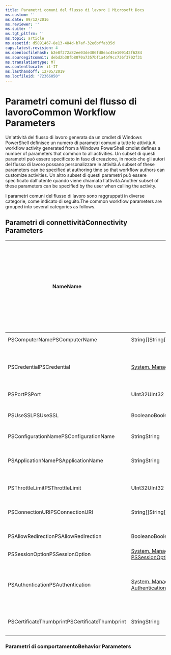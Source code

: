 ```yaml
---
title: Parametri comuni del flusso di lavoro | Microsoft Docs
ms.custom: ''
ms.date: 09/12/2016
ms.reviewer: ''
ms.suite: ''
ms.tgt_pltfrm: ''
ms.topic: article
ms.assetid: d5891467-8e13-484d-b7af-32e6bffab35d
caps.latest.revision: 4
ms.openlocfilehash: b2e8f272a82ee03de306fd8eac45e109142f6284
ms.sourcegitcommit: debd2b38fb8070a7357bf1a4bf9cc736f3702f31
ms.translationtype: MT
ms.contentlocale: it-IT
ms.lasthandoff: 12/05/2019
ms.locfileid: "72366050"
---
```

# <a name="common-workflow-parameters"></a><span data-ttu-id="25394-102">Parametri comuni del flusso di lavoro</span><span class="sxs-lookup"><span data-stu-id="25394-102">Common Workflow Parameters</span></span>

<span data-ttu-id="25394-103">Un'attività del flusso di lavoro generata da un cmdlet di Windows PowerShell definisce un numero di parametri comuni a tutte le attività.</span><span class="sxs-lookup"><span data-stu-id="25394-103">A workflow activity generated from a Windows PowerShell cmdlet  defines a number of parameters that common to all activities.</span></span> <span data-ttu-id="25394-104">Un subset di questi parametri può essere specificato in fase di creazione, in modo che gli autori del flusso di lavoro possano personalizzare le attività.</span><span class="sxs-lookup"><span data-stu-id="25394-104">A subset of these parameters can be specified at authoring time so that workflow authors can customize activities.</span></span> <span data-ttu-id="25394-105">Un altro subset di questi parametri può essere specificato dall'utente quando viene chiamata l'attività.</span><span class="sxs-lookup"><span data-stu-id="25394-105">Another subset of these parameters can be specified by the user when calling the activity.</span></span>

<span data-ttu-id="25394-106">I parametri comuni del flusso di lavoro sono raggruppati in diverse categorie, come indicato di seguito.</span><span class="sxs-lookup"><span data-stu-id="25394-106">The common workflow parameters are grouped into several categories as follows.</span></span>

## <a name="connectivity-parameters"></a><span data-ttu-id="25394-107">Parametri di connettività</span><span class="sxs-lookup"><span data-stu-id="25394-107">Connectivity Parameters</span></span>

|<span data-ttu-id="25394-108">Name</span><span class="sxs-lookup"><span data-stu-id="25394-108">Name</span></span>|<span data-ttu-id="25394-109">Type</span><span class="sxs-lookup"><span data-stu-id="25394-109">Type</span></span>|<span data-ttu-id="25394-110">Description</span><span class="sxs-lookup"><span data-stu-id="25394-110">Description</span></span>|<span data-ttu-id="25394-111">Può essere specificato dall'utente finale in fase di esecuzione?</span><span class="sxs-lookup"><span data-stu-id="25394-111">Can be specified by end user at execution time?</span></span>|<span data-ttu-id="25394-112">Può essere specificato dall'autore del flusso di lavoro in fase di creazione?</span><span class="sxs-lookup"><span data-stu-id="25394-112">Can be specified by workflow author at authoring time?</span></span>|<span data-ttu-id="25394-113">È possibile specificare l'autore del flusso di lavoro durante la creazione di istanze?</span><span class="sxs-lookup"><span data-stu-id="25394-113">Can be specified by workflow author at instantiation?</span></span>|
|----------|----------|-----------------|-----------------------------------------------------|------------------------------------------------------------|-----------------------------------------------------------|
|<span data-ttu-id="25394-114">PSComputerName</span><span class="sxs-lookup"><span data-stu-id="25394-114">PSComputerName</span></span>|<span data-ttu-id="25394-115">String[]</span><span class="sxs-lookup"><span data-stu-id="25394-115">String[]</span></span>|<span data-ttu-id="25394-116">Elenco di nomi di computer per i quali avviare i processi.</span><span class="sxs-lookup"><span data-stu-id="25394-116">A list of computer names for which to launch jobs.</span></span>|<span data-ttu-id="25394-117">Yes</span><span class="sxs-lookup"><span data-stu-id="25394-117">Yes</span></span>|<span data-ttu-id="25394-118">Yes</span><span class="sxs-lookup"><span data-stu-id="25394-118">Yes</span></span>|<span data-ttu-id="25394-119">Yes</span><span class="sxs-lookup"><span data-stu-id="25394-119">Yes</span></span>|
|<span data-ttu-id="25394-120">PSCredential</span><span class="sxs-lookup"><span data-stu-id="25394-120">PSCredential</span></span>|[<span data-ttu-id="25394-121">System. Management. Automation. PSCredential</span><span class="sxs-lookup"><span data-stu-id="25394-121">System.Management.Automation.PSCredential</span></span>](/dotnet/api/System.Management.Automation.PSCredential)|<span data-ttu-id="25394-122">Credenziali di autenticazione da utilizzare per l'accesso ai computer specificati dal parametro PSComputerName.</span><span class="sxs-lookup"><span data-stu-id="25394-122">The authentication credential to use to login to the computers specified by the PSComputerName parameter.</span></span> <span data-ttu-id="25394-123">Questo parametro è valido solo se è specificato PSComputerName.</span><span class="sxs-lookup"><span data-stu-id="25394-123">This parameter is valid only if PSComputerName is specified.</span></span>|<span data-ttu-id="25394-124">Yes</span><span class="sxs-lookup"><span data-stu-id="25394-124">Yes</span></span>|<span data-ttu-id="25394-125">Yes</span><span class="sxs-lookup"><span data-stu-id="25394-125">Yes</span></span>|<span data-ttu-id="25394-126">Yes</span><span class="sxs-lookup"><span data-stu-id="25394-126">Yes</span></span>|
|<span data-ttu-id="25394-127">PSPort</span><span class="sxs-lookup"><span data-stu-id="25394-127">PSPort</span></span>|<span data-ttu-id="25394-128">UInt32</span><span class="sxs-lookup"><span data-stu-id="25394-128">UInt32</span></span>|<span data-ttu-id="25394-129">Porta da utilizzare per eseguire il flusso di lavoro.</span><span class="sxs-lookup"><span data-stu-id="25394-129">The port to be used to run the workflow.</span></span>|<span data-ttu-id="25394-130">Yes</span><span class="sxs-lookup"><span data-stu-id="25394-130">Yes</span></span>|<span data-ttu-id="25394-131">Yes</span><span class="sxs-lookup"><span data-stu-id="25394-131">Yes</span></span>|<span data-ttu-id="25394-132">Yes</span><span class="sxs-lookup"><span data-stu-id="25394-132">Yes</span></span>|
|<span data-ttu-id="25394-133">PSUseSSL</span><span class="sxs-lookup"><span data-stu-id="25394-133">PSUseSSL</span></span>|<span data-ttu-id="25394-134">Booleano</span><span class="sxs-lookup"><span data-stu-id="25394-134">Boolean</span></span>|<span data-ttu-id="25394-135">Usare il protocollo Secure Sockets Layer (SSL) per stabilire una connessione sicura al computer remoto per eseguire il flusso di lavoro.</span><span class="sxs-lookup"><span data-stu-id="25394-135">Use Secure Sockets Layer (SSL) protocol to establish a secure connection to the remote computer to run the workflow.</span></span>|<span data-ttu-id="25394-136">Yes</span><span class="sxs-lookup"><span data-stu-id="25394-136">Yes</span></span>|<span data-ttu-id="25394-137">Yes</span><span class="sxs-lookup"><span data-stu-id="25394-137">Yes</span></span>|<span data-ttu-id="25394-138">Yes</span><span class="sxs-lookup"><span data-stu-id="25394-138">Yes</span></span>|
|<span data-ttu-id="25394-139">PSConfigurationName</span><span class="sxs-lookup"><span data-stu-id="25394-139">PSConfigurationName</span></span>|<span data-ttu-id="25394-140">String</span><span class="sxs-lookup"><span data-stu-id="25394-140">String</span></span>|<span data-ttu-id="25394-141">Configurazione di sessione utilizzata per eseguire il flusso di lavoro.</span><span class="sxs-lookup"><span data-stu-id="25394-141">The session configuration used to run the workflow.</span></span>|<span data-ttu-id="25394-142">Yes</span><span class="sxs-lookup"><span data-stu-id="25394-142">Yes</span></span>|<span data-ttu-id="25394-143">Yes</span><span class="sxs-lookup"><span data-stu-id="25394-143">Yes</span></span>|<span data-ttu-id="25394-144">Yes</span><span class="sxs-lookup"><span data-stu-id="25394-144">Yes</span></span>|
|<span data-ttu-id="25394-145">PSApplicationName</span><span class="sxs-lookup"><span data-stu-id="25394-145">PSApplicationName</span></span>|<span data-ttu-id="25394-146">String</span><span class="sxs-lookup"><span data-stu-id="25394-146">String</span></span>|<span data-ttu-id="25394-147">Parte relativa al nome dell'applicazione dell'URI di connessione per l'esecuzione del flusso di lavoro.</span><span class="sxs-lookup"><span data-stu-id="25394-147">The application name portion of the connection URI for the workflow execution.</span></span> <span data-ttu-id="25394-148">Usare questo parametro solo quando non si usa il parametro ConnectionURI.</span><span class="sxs-lookup"><span data-stu-id="25394-148">Use this parameter only when you are not using the ConnectionURI parameter.</span></span>|<span data-ttu-id="25394-149">Yes</span><span class="sxs-lookup"><span data-stu-id="25394-149">Yes</span></span>|<span data-ttu-id="25394-150">Yes</span><span class="sxs-lookup"><span data-stu-id="25394-150">Yes</span></span>|<span data-ttu-id="25394-151">Yes</span><span class="sxs-lookup"><span data-stu-id="25394-151">Yes</span></span>|
|<span data-ttu-id="25394-152">PSThrottleLimit</span><span class="sxs-lookup"><span data-stu-id="25394-152">PSThrottleLimit</span></span>|<span data-ttu-id="25394-153">UInt32</span><span class="sxs-lookup"><span data-stu-id="25394-153">UInt32</span></span>|<span data-ttu-id="25394-154">Numero massimo di connessioni simultanee che è possibile stabilire per eseguire il flusso di lavoro.</span><span class="sxs-lookup"><span data-stu-id="25394-154">The maximum number of concurrent connections that can be established to run the workflow.</span></span>|<span data-ttu-id="25394-155">Yes</span><span class="sxs-lookup"><span data-stu-id="25394-155">Yes</span></span>|<span data-ttu-id="25394-156">TBD</span><span class="sxs-lookup"><span data-stu-id="25394-156">TBD</span></span>|<span data-ttu-id="25394-157">Yes</span><span class="sxs-lookup"><span data-stu-id="25394-157">Yes</span></span>|
|<span data-ttu-id="25394-158">PSConnectionURI</span><span class="sxs-lookup"><span data-stu-id="25394-158">PSConnectionURI</span></span>|<span data-ttu-id="25394-159">String[]</span><span class="sxs-lookup"><span data-stu-id="25394-159">String[]</span></span>|<span data-ttu-id="25394-160">Matrice di URI completi che specificano gli endpoint per le sessioni interattive utilizzate per eseguire il flusso di lavoro.</span><span class="sxs-lookup"><span data-stu-id="25394-160">An array of fully-qualified URIs that specify the endpoints for the interactive sessions used to run the workflow.</span></span>|<span data-ttu-id="25394-161">Yes</span><span class="sxs-lookup"><span data-stu-id="25394-161">Yes</span></span>|<span data-ttu-id="25394-162">Yes</span><span class="sxs-lookup"><span data-stu-id="25394-162">Yes</span></span>|<span data-ttu-id="25394-163">Yes</span><span class="sxs-lookup"><span data-stu-id="25394-163">Yes</span></span>|
|<span data-ttu-id="25394-164">PSAllowRedirection</span><span class="sxs-lookup"><span data-stu-id="25394-164">PSAllowRedirection</span></span>|<span data-ttu-id="25394-165">Booleano</span><span class="sxs-lookup"><span data-stu-id="25394-165">Boolean</span></span>|<span data-ttu-id="25394-166">Specifica se consentire il reindirizzamento della connessione a un URI alternativo per eseguire il flusso di lavoro.</span><span class="sxs-lookup"><span data-stu-id="25394-166">Specifies whether to allow redirection of this connection to an alternate URI to run the workflow.</span></span>|<span data-ttu-id="25394-167">Yes</span><span class="sxs-lookup"><span data-stu-id="25394-167">Yes</span></span>|<span data-ttu-id="25394-168">Yes</span><span class="sxs-lookup"><span data-stu-id="25394-168">Yes</span></span>|<span data-ttu-id="25394-169">Yes</span><span class="sxs-lookup"><span data-stu-id="25394-169">Yes</span></span>|
|<span data-ttu-id="25394-170">PSSessionOption</span><span class="sxs-lookup"><span data-stu-id="25394-170">PSSessionOption</span></span>|[<span data-ttu-id="25394-171">System. Management. Automation. Remoting. PSSessionOption</span><span class="sxs-lookup"><span data-stu-id="25394-171">System.Management.Automation.Remoting.Pssessionoption</span></span>](/dotnet/api/System.Management.Automation.Remoting.PSSessionOption)|<span data-ttu-id="25394-172">Opzioni avanzate per la sessione utilizzata per eseguire il flusso di lavoro.</span><span class="sxs-lookup"><span data-stu-id="25394-172">Advanced options for the session used to run the workflow.</span></span>|<span data-ttu-id="25394-173">Yes</span><span class="sxs-lookup"><span data-stu-id="25394-173">Yes</span></span>|<span data-ttu-id="25394-174">Yes</span><span class="sxs-lookup"><span data-stu-id="25394-174">Yes</span></span>|<span data-ttu-id="25394-175">Yes</span><span class="sxs-lookup"><span data-stu-id="25394-175">Yes</span></span>|
|<span data-ttu-id="25394-176">PSAuthentication</span><span class="sxs-lookup"><span data-stu-id="25394-176">PSAuthentication</span></span>|[<span data-ttu-id="25394-177">System. Management. Automation. Runspaces. AuthenticationMechanism</span><span class="sxs-lookup"><span data-stu-id="25394-177">System.Management.Automation.Runspaces.Authenticationmechanism</span></span>](/dotnet/api/System.Management.Automation.Runspaces.AuthenticationMechanism)|<span data-ttu-id="25394-178">Valore dell'enumerazione [System. Management. Automation. Runspaces. AuthenticationMechanism](/dotnet/api/System.Management.Automation.Runspaces.AuthenticationMechanism) che specifica il meccanismo di autenticazione usato per autenticare le credenziali dell'utente.</span><span class="sxs-lookup"><span data-stu-id="25394-178">A value of the [System.Management.Automation.Runspaces.Authenticationmechanism](/dotnet/api/System.Management.Automation.Runspaces.AuthenticationMechanism) enumeration that specifies the authentication mechanism used to authenticate the user's credentials.</span></span>|<span data-ttu-id="25394-179">Yes</span><span class="sxs-lookup"><span data-stu-id="25394-179">Yes</span></span>|<span data-ttu-id="25394-180">Yes</span><span class="sxs-lookup"><span data-stu-id="25394-180">Yes</span></span>|<span data-ttu-id="25394-181">Yes</span><span class="sxs-lookup"><span data-stu-id="25394-181">Yes</span></span>|
|<span data-ttu-id="25394-182">PSCertificateThumbprint</span><span class="sxs-lookup"><span data-stu-id="25394-182">PSCertificateThumbprint</span></span>|<span data-ttu-id="25394-183">String</span><span class="sxs-lookup"><span data-stu-id="25394-183">String</span></span>|<span data-ttu-id="25394-184">Il certificato di chiave pubblica digitale (X509) di un account utente che dispone dell'autorizzazione per eseguire il flusso di lavoro.</span><span class="sxs-lookup"><span data-stu-id="25394-184">The digital public key certificate (X509) of a user account that has permission to run the workflow.</span></span>|<span data-ttu-id="25394-185">Yes</span><span class="sxs-lookup"><span data-stu-id="25394-185">Yes</span></span>|<span data-ttu-id="25394-186">Yes</span><span class="sxs-lookup"><span data-stu-id="25394-186">Yes</span></span>|<span data-ttu-id="25394-187">Yes</span><span class="sxs-lookup"><span data-stu-id="25394-187">Yes</span></span>|

### <a name="behavior-parameters"></a><span data-ttu-id="25394-188">Parametri di comportamento</span><span class="sxs-lookup"><span data-stu-id="25394-188">Behavior Parameters</span></span>